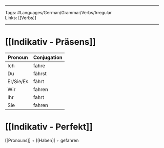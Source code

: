 ___
Tags: #Languages/German/Grammar/Verbs/Irregular  
Links: [[Verbs]]
___
# [[Indikativ - Präsens]]
Pronoun|Conjugation
------------ | ------------
Ich | fahre
Du | fährst
Er/Sie/Es | fährt
Wir | fahren
Ihr | fahrt
Sie | fahren


# [[Indikativ - Perfekt]]
[[Pronouns]] + [[Haben]] +  gefahren